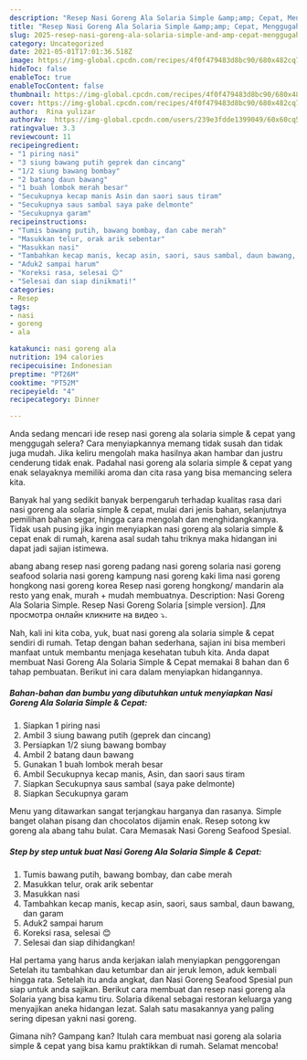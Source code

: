 ```yaml
---
description: "Resep Nasi Goreng Ala Solaria Simple &amp;amp; Cepat, Menggugah Selera"
title: "Resep Nasi Goreng Ala Solaria Simple &amp;amp; Cepat, Menggugah Selera"
slug: 2025-resep-nasi-goreng-ala-solaria-simple-and-amp-cepat-menggugah-selera
category: Uncategorized
date: 2021-05-01T17:01:36.518Z
image: https://img-global.cpcdn.com/recipes/4f0f479483d8bc90/680x482cq70/nasi-goreng-ala-solaria-simple-cepat-foto-resep-utama.jpg
hideToc: false
enableToc: true
enableTocContent: false
thumbnail: https://img-global.cpcdn.com/recipes/4f0f479483d8bc90/680x482cq70/nasi-goreng-ala-solaria-simple-cepat-foto-resep-utama.jpg
cover: https://img-global.cpcdn.com/recipes/4f0f479483d8bc90/680x482cq70/nasi-goreng-ala-solaria-simple-cepat-foto-resep-utama.jpg
author:  Rina yulizar
authorAv:  https://img-global.cpcdn.com/users/239e3fdde1399049/60x60cq50/avatar.jpg
ratingvalue: 3.3
reviewcount: 11
recipeingredient:
- "1 piring nasi"
- "3 siung bawang putih geprek dan cincang"
- "1/2 siung bawang bombay"
- "2 batang daun bawang"
- "1 buah lombok merah besar"
- "Secukupnya kecap manis Asin dan saori saus tiram"
- "Secukupnya saus sambal saya pake delmonte"
- "Secukupnya garam"
recipeinstructions:
- "Tumis bawang putih, bawang bombay, dan cabe merah"
- "Masukkan telur, orak arik sebentar"
- "Masukkan nasi"
- "Tambahkan kecap manis, kecap asin, saori, saus sambal, daun bawang, dan garam"
- "Aduk2 sampai harum"
- "Koreksi rasa, selesai 😊"
- "Selesai dan siap dinikmati!"
categories:
- Resep
tags:
- nasi
- goreng
- ala

katakunci: nasi goreng ala 
nutrition: 194 calories
recipecuisine: Indonesian
preptime: "PT26M"
cooktime: "PT52M"
recipeyield: "4"
recipecategory: Dinner

---
```



Anda sedang mencari ide resep nasi goreng ala solaria simple &amp; cepat yang menggugah selera? Cara menyiapkannya memang tidak susah dan tidak juga mudah. Jika keliru mengolah maka hasilnya akan hambar dan justru cenderung tidak enak. Padahal nasi goreng ala solaria simple &amp; cepat yang enak selayaknya memiliki aroma dan cita rasa yang bisa memancing selera kita.


Banyak hal yang sedikit banyak berpengaruh terhadap kualitas rasa dari nasi goreng ala solaria simple &amp; cepat, mulai dari jenis bahan, selanjutnya pemilihan bahan segar, hingga cara mengolah dan menghidangkannya. Tidak usah pusing jika ingin menyiapkan nasi goreng ala solaria simple &amp; cepat enak di rumah, karena asal sudah tahu triknya maka hidangan ini dapat jadi sajian istimewa.

abang abang resep nasi goreng padang nasi goreng solaria nasi goreng seafood solaria nasi goreng kampung nasi goreng kaki lima nasi goreng hongkong nasi goreng korea Resep nasi goreng hongkong/ mandarin ala resto yang enak, murah + mudah membuatnya. Description: Nasi Goreng Ala Solaria Simple. Resep Nasi Goreng Solaria [simple version]. Для просмотра онлайн кликните на видео ⤵.


Nah, kali ini kita coba, yuk, buat nasi goreng ala solaria simple &amp; cepat sendiri di rumah. Tetap dengan bahan sederhana, sajian ini bisa memberi manfaat untuk membantu menjaga kesehatan tubuh kita. Anda dapat membuat Nasi Goreng Ala Solaria Simple &amp; Cepat memakai 8 bahan dan 6 tahap pembuatan. Berikut ini cara dalam menyiapkan hidangannya.

<!--inarticleads1-->

##### Bahan-bahan dan bumbu yang dibutuhkan untuk menyiapkan Nasi Goreng Ala Solaria Simple &amp; Cepat:

1. Siapkan 1 piring nasi
1. Ambil 3 siung bawang putih (geprek dan cincang)
1. Persiapkan 1/2 siung bawang bombay
1. Ambil 2 batang daun bawang
1. Gunakan 1 buah lombok merah besar
1. Ambil Secukupnya kecap manis, Asin, dan saori saus tiram
1. Siapkan Secukupnya saus sambal (saya pake delmonte)
1. Siapkan Secukupnya garam


Menu yang ditawarkan sangat terjangkau harganya dan rasanya. Simple banget olahan pisang dan chocolatos dijamin enak. Resep sotong kw goreng ala abang tahu bulat. Cara Memasak Nasi Goreng Seafood Spesial. 

<!--inarticleads2-->

##### Step by step untuk buat Nasi Goreng Ala Solaria Simple &amp; Cepat:

1. Tumis bawang putih, bawang bombay, dan cabe merah
1. Masukkan telur, orak arik sebentar
1. Masukkan nasi
1. Tambahkan kecap manis, kecap asin, saori, saus sambal, daun bawang, dan garam
1. Aduk2 sampai harum
1. Koreksi rasa, selesai 😊
1. Selesai dan siap dihidangkan!

Hal pertama yang harus anda kerjakan ialah menyiapkan penggorengan Setelah itu tambahkan dau ketumbar dan air jeruk lemon, aduk kembali hingga rata. Setelah itu anda angkat, dan Nasi Goreng Seafood Spesial pun siap untuk anda sajikan. Berikut cara membuat dan resep nasi goreng ala Solaria yang bisa kamu tiru. Solaria dikenal sebagai restoran keluarga yang menyajikan aneka hidangan lezat. Salah satu masakannya yang paling sering dipesan yakni nasi goreng. 

Gimana nih? Gampang kan? Itulah cara membuat nasi goreng ala solaria simple &amp; cepat yang bisa kamu praktikkan di rumah. Selamat mencoba!

